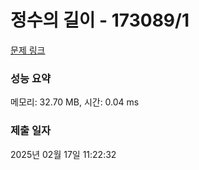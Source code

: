 # 정수의 길이 - 173089/1 

[문제 링크](https://level.goorm.io/exam/173089/%EC%A0%95%EC%88%98%EC%9D%98-%EA%B8%B8%EC%9D%B4/quiz/1) 

### 성능 요약

메모리: 32.70 MB, 시간: 0.04 ms

### 제출 일자

2025년 02월 17일 11:22:32

